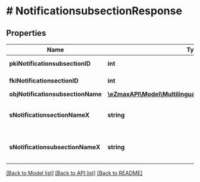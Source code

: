 # # NotificationsubsectionResponse

## Properties

Name | Type | Description | Notes
------------ | ------------- | ------------- | -------------
**pkiNotificationsubsectionID** | **int** | The unique ID of the Notificationsubsection |
**fkiNotificationsectionID** | **int** | The unique ID of the Notificationsection |
**objNotificationsubsectionName** | [**\eZmaxAPI\Model\MultilingualNotificationsubsectionName**](MultilingualNotificationsubsectionName.md) |  | [optional]
**sNotificationsectionNameX** | **string** | The name of the Notificationsection in the language of the requester | [optional]
**sNotificationsubsectionNameX** | **string** | The name of the Notificationsubsection in the language of the requester |

[[Back to Model list]](../../README.md#models) [[Back to API list]](../../README.md#endpoints) [[Back to README]](../../README.md)
